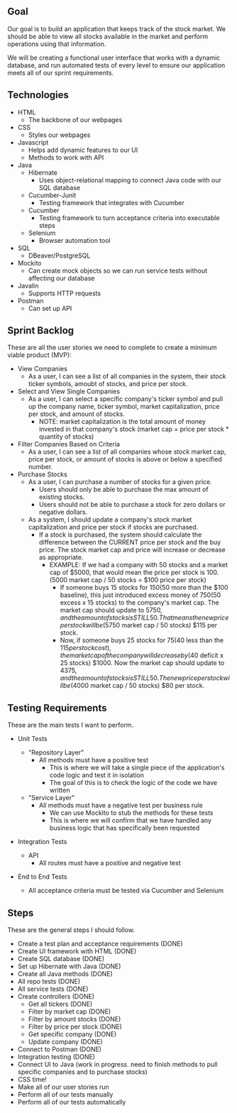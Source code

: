 ## Goal
Our goal is to build an application that keeps track of the stock market. We should be able to view all stocks available in the market and perform operations using that information.

We will be creating a functional user interface that works with a dynamic database, and run automated tests of every level to ensure our application meets all of our sprint requirements.

## Technologies
- HTML
    - The backbone of our webpages
- CSS
    - Styles our webpages
- Javascript
    - Helps add dynamic features to our UI
    - Methods to work with API
- Java
    - Hibernate
        - Uses object-relational mapping to connect Java code with our SQL database
    - Cucumber-Junit
        - Testing framework that integrates with Cucumber
    - Cucumber
        - Testing framework to turn acceptance criteria into executable steps
    - Selenium
        - Browser automation tool
- SQL
    - DBeaver/PostgreSQL
- Mockito
    - Can create mock objects so we can run service tests without affecting our database
- Javalin
    - Supports HTTP requests
- Postman
    - Can set up API

## Sprint Backlog
These are all the user stories we need to complete to create a minimum viable product (MVP):

- View Companies
    - As a user, I can see a list of all companies in the system, their stock ticker symbols, amoubt of stocks, and price per stock.
- Select and View Single Companies
    - As a user, I can select a specific company's ticker symbol and pull up the company name, ticker symbol, market capitalization, price per stock, and amount of stocks.
        - NOTE: market capitalization is the total amount of money invested in that company's stock (market cap = price per stock * quantity of stocks)
- Filter Companies Based on Criteria
    - As a user, I can see a list of all companies whose stock market cap, price per stock, or amount of stocks is above or below a specified number.
- Purchase Stocks
    - As a user, I can purchase a number of stocks for a given price.
        - Users should only be able to purchase the max amount of existing stocks.
        - Users should not be able to purchase a stock for zero dollars or negative dollars.
    - As a system, I should update a company's stock market capitalization and price per stock if stocks are purchased.
        - If a stock is purchased, the system should calculate the difference between the CURRENT price per stock and the buy price. The stock market cap and price will increase or decrease as appropriate.
            - EXAMPLE: If we had a company with 50 stocks and a market cap of $5000, that would mean the price per stock is $100. ($5000 market cap / 50 stocks = $100 price per stock)
                - If someone buys 15 stocks for $150 ($50 more than the $100 baseline), this just introduced excess money of $750 ($50 excess x 15 stocks) to the company's market cap. The market cap should update to $5750, and the amount of stocks is STILL 50. That means the new price per stock will be ($5750 market cap / 50 stocks) $115 per stock.
                - Now, if someone buys 25 stocks for $75 ($40 less than the $115 per stock cost), the market cap of the company will decrease by ($40 deficit x 25 stocks) $1000. Now the market cap should update to $4375, and the amount of stocks is STILL 50. The new price per stock will be ($4000 market cap / 50 stocks) $80 per stock.


## Testing Requirements
These are the main tests I want to perform.

- Unit Tests
    - "Repository Layer"
        - All methods must have a positive test
            - This is where we will take a single piece of the application's code logic and test it in isolation
            - The goal of this is to check the logic of the code we have written
    - "Service Layer"
        - All methods must have a negative test per business rule
            - We can use Mockito to stub the methods for these tests
            - This is where we will confirm that we have handled any business logic that has specifically been requested

- Integration Tests
    - API
        - All routes must have a positive and negative test

- End to End Tests
    - All acceptance criteria must be tested via Cucumber and Selenium

## Steps
These are the general steps I should follow.

- Create a test plan and acceptance requirements (DONE)
- Create UI framework with HTML (DONE)
- Create SQL database (DONE)
- Set up Hibernate with Java (DONE)
- Create all Java methods (DONE)
- All repo tests (DONE)
- All service tests (DONE)
- Create controllers (DONE)
    - Get all tickers (DONE)
    - Filter by market cap (DONE)
    - Filter by amount stocks (DONE)
    - Filter by price per stock (DONE)
    - Get specific company (DONE)
    - Update company (DONE)
- Connect to Postman (DONE)
- Integration testing (DONE)
- Connect UI to Java (work in progress. need to finish methods to pull specific companies and to purchase stocks)
- CSS time!
- Make all of our user stories run
- Perform all of our tests manually
- Perform all of our tests automatically
